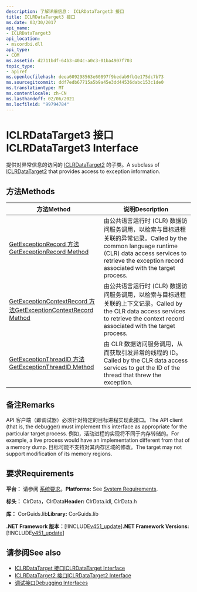 ```yaml
---
description: 了解详细信息： ICLRDataTarget3 接口
title: ICLRDataTarget3 接口
ms.date: 03/30/2017
api_name:
- ICLRDataTarget3
api_location:
- mscordbi.dll
api_type:
- COM
ms.assetid: d2711bdf-64b3-404c-a0c3-01ba4907f703
topic_type:
- apiref
ms.openlocfilehash: deea609298563e60897f9bedab9fb1e175dc7b73
ms.sourcegitcommit: ddf7edb67715a5b9a45e3dd44536dabc153c1de0
ms.translationtype: MT
ms.contentlocale: zh-CN
ms.lasthandoff: 02/06/2021
ms.locfileid: "99794784"
---
```

# <a name="iclrdatatarget3-interface"></a><span data-ttu-id="0ede8-103">ICLRDataTarget3 接口</span><span class="sxs-lookup"><span data-stu-id="0ede8-103">ICLRDataTarget3 Interface</span></span>

<span data-ttu-id="0ede8-104">提供对异常信息的访问的 [ICLRDataTarget2](iclrdatatarget2-interface.md) 的子类。</span><span class="sxs-lookup"><span data-stu-id="0ede8-104">A subclass of [ICLRDataTarget2](iclrdatatarget2-interface.md) that provides access to exception information.</span></span>  
  
## <a name="methods"></a><span data-ttu-id="0ede8-105">方法</span><span class="sxs-lookup"><span data-stu-id="0ede8-105">Methods</span></span>  
  
|<span data-ttu-id="0ede8-106">方法</span><span class="sxs-lookup"><span data-stu-id="0ede8-106">Method</span></span>|<span data-ttu-id="0ede8-107">说明</span><span class="sxs-lookup"><span data-stu-id="0ede8-107">Description</span></span>|  
|------------|-----------------|  
|[<span data-ttu-id="0ede8-108">GetExceptionRecord 方法</span><span class="sxs-lookup"><span data-stu-id="0ede8-108">GetExceptionRecord Method</span></span>](iclrdatatarget3-getexceptionrecord-method.md)|<span data-ttu-id="0ede8-109">由公共语言运行时 (CLR) 数据访问服务调用，以检索与目标进程关联的异常记录。</span><span class="sxs-lookup"><span data-stu-id="0ede8-109">Called by the common language runtime (CLR) data access services to retrieve the exception record associated with the target process.</span></span>|  
|[<span data-ttu-id="0ede8-110">GetExceptionContextRecord 方法</span><span class="sxs-lookup"><span data-stu-id="0ede8-110">GetExceptionContextRecord Method</span></span>](iclrdatatarget3-getexceptioncontextrecord-method.md)|<span data-ttu-id="0ede8-111">由公共语言运行时 (CLR) 数据访问服务调用，以检索与目标进程关联的上下文记录。</span><span class="sxs-lookup"><span data-stu-id="0ede8-111">Called by the CLR data access services to retrieve the context record associated with the target process.</span></span>|  
|[<span data-ttu-id="0ede8-112">GetExceptionThreadID 方法</span><span class="sxs-lookup"><span data-stu-id="0ede8-112">GetExceptionThreadID Method</span></span>](iclrdatatarget3-getexceptionthreadid-method.md)|<span data-ttu-id="0ede8-113">由 CLR 数据访问服务调用，从而获取引发异常的线程的 ID。</span><span class="sxs-lookup"><span data-stu-id="0ede8-113">Called by the CLR data access services to get the ID of the thread that threw the exception.</span></span>|  
  
## <a name="remarks"></a><span data-ttu-id="0ede8-114">备注</span><span class="sxs-lookup"><span data-stu-id="0ede8-114">Remarks</span></span>  

 <span data-ttu-id="0ede8-115">API 客户端（即调试器）必须针对特定的目标进程实现此接口。</span><span class="sxs-lookup"><span data-stu-id="0ede8-115">The API client (that is, the debugger) must implement this interface as appropriate for the particular target process.</span></span> <span data-ttu-id="0ede8-116">例如，活动进程的实现将不同于内存转储的。</span><span class="sxs-lookup"><span data-stu-id="0ede8-116">For example, a live process would have an implementation different from that of a memory dump.</span></span> <span data-ttu-id="0ede8-117">目标可能不支持对其内存区域的修改。</span><span class="sxs-lookup"><span data-stu-id="0ede8-117">The target may not support modification of its memory regions.</span></span>  
  
## <a name="requirements"></a><span data-ttu-id="0ede8-118">要求</span><span class="sxs-lookup"><span data-stu-id="0ede8-118">Requirements</span></span>  

 <span data-ttu-id="0ede8-119">**平台：** 请参阅 [系统要求](../../get-started/system-requirements.md)。</span><span class="sxs-lookup"><span data-stu-id="0ede8-119">**Platforms:** See [System Requirements](../../get-started/system-requirements.md).</span></span>  
  
 <span data-ttu-id="0ede8-120">**标头：** ClrData，ClrData</span><span class="sxs-lookup"><span data-stu-id="0ede8-120">**Header:** ClrData.idl, ClrData.h</span></span>  
  
 <span data-ttu-id="0ede8-121">**库：** CorGuids.lib</span><span class="sxs-lookup"><span data-stu-id="0ede8-121">**Library:** CorGuids.lib</span></span>  
  
 <span data-ttu-id="0ede8-122">**.NET Framework 版本：**[!INCLUDE[v451_update](../../../../includes/net-current-v451-nov-plus.md)]</span><span class="sxs-lookup"><span data-stu-id="0ede8-122">**.NET Framework Versions:** [!INCLUDE[v451_update](../../../../includes/net-current-v451-nov-plus.md)]</span></span>  
  
## <a name="see-also"></a><span data-ttu-id="0ede8-123">请参阅</span><span class="sxs-lookup"><span data-stu-id="0ede8-123">See also</span></span>

- [<span data-ttu-id="0ede8-124">ICLRDataTarget 接口</span><span class="sxs-lookup"><span data-stu-id="0ede8-124">ICLRDataTarget Interface</span></span>](iclrdatatarget-interface.md)
- [<span data-ttu-id="0ede8-125">ICLRDataTarget2 接口</span><span class="sxs-lookup"><span data-stu-id="0ede8-125">ICLRDataTarget2 Interface</span></span>](iclrdatatarget2-interface.md)
- [<span data-ttu-id="0ede8-126">调试接口</span><span class="sxs-lookup"><span data-stu-id="0ede8-126">Debugging Interfaces</span></span>](debugging-interfaces.md)
